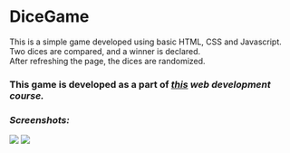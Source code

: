 # DiceGame
This is a simple game developed using basic HTML, CSS and Javascript.
Two dices are compared, and a winner is declared.
<br>
After refreshing the page, the dices are randomized.

### This game is developed as a part of <a href = "https://www.udemy.com/course/the-complete-web-development-bootcamp/"><i>this<i></a> web development course.

### Screenshots:

![](https://github.com/Jackson-hub/DiceGame/blob/main/screenshots/diceP1.png)
![](https://github.com/Jackson-hub/DiceGame/blob/main/screenshots/diceP2.png)
